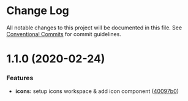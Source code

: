 # Change Log

All notable changes to this project will be documented in this file.
See [Conventional Commits](https://conventionalcommits.org) for commit guidelines.

# 1.1.0 (2020-02-24)


### Features

* **icons:** setup icons workspace & add icon component ([40097b0](https://github.com/samsoedien/smdn-design-system/tree/master/packages/icons/commit/40097b076ef6307ad0e8ba04aaa9479fd9b75f39))

